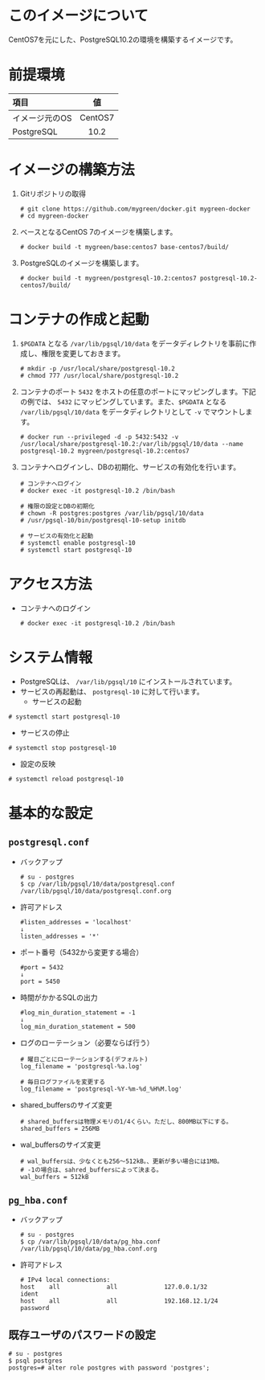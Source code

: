 # このイメージについて

CentOS7を元にした、PostgreSQL10.2の環境を構築するイメージです。

# 前提環境

|項目|値|
|:--|:--:|
|イメージ元のOS|CentOS7|
|PostgreSQL|10.2|


# イメージの構築方法

1. Gitリポジトリの取得
    ```console
    # git clone https://github.com/mygreen/docker.git mygreen-docker
    # cd mygreen-docker
    ```

2. ベースとなるCentOS 7のイメージを構築します。
    ```console
    # docker build -t mygreen/base:centos7 base-centos7/build/
    ```

3. PostgreSQLのイメージを構築します。
    ```console
    # docker build -t mygreen/postgresql-10.2:centos7 postgresql-10.2-centos7/build/
    ```

# コンテナの作成と起動
1. ``$PGDATA`` となる ``/var/lib/pgsql/10/data`` をデータディレクトリを事前に作成し、権限を変更しておきます。
    ```console
    # mkdir -p /usr/local/share/postgresql-10.2
    # chmod 777 /usr/local/share/postgresql-10.2
    ```

2. コンテナのポート ``5432`` をホストの任意のポートにマッピングします。下記の例では、 ``5432`` にマッピングしています。また、``$PGDATA`` となる ``/var/lib/pgsql/10/data`` をデータディレクトリとして ``-v`` でマウントします。
    ```console
    # docker run --privileged -d -p 5432:5432 -v /usr/local/share/postgresql-10.2:/var/lib/pgsql/10/data --name postgresql-10.2 mygreen/postgresql-10.2:centos7
    ```

3. コンテナへログインし、DBの初期化、サービスの有効化を行います。
   ```console
   # コンテナへログイン
   # docker exec -it postgresql-10.2 /bin/bash
   
   # 権限の設定とDBの初期化
   # chown -R postgres:postgres /var/lib/pgsql/10/data
   # /usr/pgsql-10/bin/postgresql-10-setup initdb
   
   # サービスの有効化と起動
   # systemctl enable postgresql-10
   # systemctl start postgresql-10
   ```
   

# アクセス方法

- コンテナへのログイン
    ```console
    # docker exec -it postgresql-10.2 /bin/bash
    ```

# システム情報

- PostgreSQLは、 ``/var/lib/pgsql/10`` にインストールされています。
- サービスの再起動は、 ``postgresql-10`` に対して行います。
  - サービスの起動
```console
# systemctl start postgresql-10
```

  - サービスの停止
```console
# systemctl stop postgresql-10
```

  - 設定の反映
```console
# systemctl reload postgresql-10
```

# 基本的な設定
## ``postgresql.conf``
- バックアップ
    ```console
    # su - postgres
    $ cp /var/lib/pgsql/10/data/postgresql.conf /var/lib/pgsql/10/data/postgresql.conf.org
    ```

- 許可アドレス
    ```properties
    #listen_addresses = 'localhost'
    ↓
    listen_addresses = '*'
    ```

- ポート番号（5432から変更する場合）
    ```properties
    #port = 5432
    ↓
    port = 5450
    ```

- 時間がかかるSQLの出力
    ```properties
    #log_min_duration_statement = -1
    ↓
    log_min_duration_statement = 500
    ```

- ログのローテーション（必要ならば行う）
    ```properties
    # 曜日ごとにローテーションする(デフォルト)
    log_filename = 'postgresql-%a.log'
    
    # 毎日ログファイルを変更する
    log_filename = 'postgresql-%Y-%m-%d_%H%M.log'
    ```

- shared_buffersのサイズ変更
    ```properties
    # shared_buffersは物理メモリの1/4くらい。ただし、800MB以下にする。
    shared_buffers = 256MB
    ```

- wal_buffersのサイズ変更
    ```properties
    # wal_buffersは、少なくとも256～512kB。、更新が多い場合には1MB。
    # -1の場合は、sahred_buffersによって決まる。
    wal_buffers = 512kB
    ```

## ``pg_hba.conf``
- バックアップ
    ```console
    # su - postgres
    $ cp /var/lib/pgsql/10/data/pg_hba.conf /var/lib/pgsql/10/data/pg_hba.conf.org
    ```

- 許可アドレス
    ```properties
    # IPv4 local connections:
    host    all             all             127.0.0.1/32            ident
    host    all             all             192.168.12.1/24        password
    ```

## 既存ユーザのパスワードの設定

``` console
# su - postgres
$ psql postgres
postgres=# alter role postgres with password 'postgres';
```


